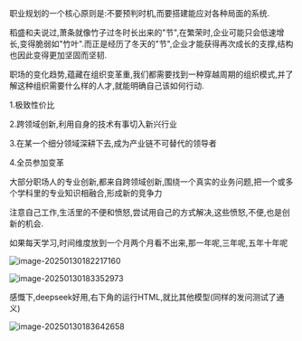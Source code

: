 职业规划的一个核心原则是:不要预判时机,而要搭建能应对各种局面的系统.

稻盛和夫说过,萧条就像竹子过冬时长出来的"节",在繁荣时,企业可能只会低速增长,变得脆弱如"竹叶".而正是经历了冬天的"节",企业才能获得再次成长的支撑,结构也因此变得更加坚固而坚韧.

职场的变化趋势,蕴藏在组织变革重,我们都需要找到一种穿越周期的组织模式,并了解这种组织需要什么样的人才,就能明确自己该如何行动.

1.极致性价比

2.跨领域创新,利用自身的技术有事切入新兴行业

3.在某一个细分领域深耕下去,成为产业链不可替代的领导者

4.全员参加变革



大部分职场人的专业创新,都来自跨领域创新,围绕一个真实的业务问题,把一个或多个学科里的专业知识相融合,形成新的竞争力



注意自己工作,生活里的不便和愤怒,尝试用自己的方式解决,这些愤怒,不便,也是创新的机会.

如果每天学习,时间维度放到一个月两个月看不出来,那一年呢,三年呢,五年十年呢

![image-20250130182217160](C:\Users\10263\AppData\Roaming\Typora\typora-user-images\image-20250130182217160.png)

![image-20250130183352973](C:\Users\10263\AppData\Roaming\Typora\typora-user-images\image-20250130183352973.png)

感慨下,deepseek好用,右下角的运行HTML,就比其他模型(同样的发问测试了通义)

![image-20250130183642658](C:\Users\10263\AppData\Roaming\Typora\typora-user-images\image-20250130183642658.png)